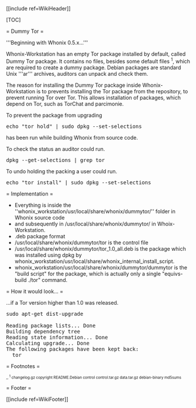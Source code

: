 [[include ref=WikiHeader]]

[TOC]

= Dummy Tor =

'''Beginning with Whonix 0.5.x...'''

Whonix-Workstation has an empty Tor package installed by default, called Dummy Tor package. It contains no files, besides some default files <sup>1</sup>, which are required to create a dummy package. Debian packages are standard Unix '''ar''' archives, auditors can unpack and check them.

The reason for installing the Dummy Tor package inside Whonix-Workstation is to prevents installing the Tor package from the repository, to prevent running Tor over Tor. This allows installation of packages, which depend on Tor, such as TorChat and parcimonie.

To prevent the package from upgrading

<pre>echo &quot;tor hold&quot; | sudo dpkg --set-selections</pre>
has been run while building Whonix from source code.

To check the status an auditor could run.

<pre>dpkg --get-selections | grep tor</pre>
To undo holding the packing a user could run.

<pre>echo &quot;tor install&quot; | sudo dpkg --set-selections</pre>
= Implementation =

* Everything is inside the ''whonix_workstation/usr/local/share/whonix/dummytor/'' folder in Whonix source code
* and subsequently in /usr/local/share/whonix/dummytor/ in Whoix-Workstation.
* .deb package format
* /usr/local/share/whonix/dummytor/tor is the control file
* /usr/local/share/whonix/dummytor/tor_1.0_all.deb is the package which was installed using dpkg by whonix_workstation/usr/local/share/whonix_internal_install_script.
* whonix_workstation/usr/local/share/whonix/dummytor/dummytor is the &quot;build script&quot; for the package, which is actually only a single &quot;equivs-build ./tor&quot; command.

= How it would look... =

...if a Tor version higher than 1.0 was released.

<pre>sudo apt-get dist-upgrade

Reading package lists... Done
Building dependency tree       
Reading state information... Done
Calculating upgrade... Done
The following packages have been kept back:
  tor</pre>
= Footnotes =

<font size="-3"> ,, <sup>1</sup> changelog.gz copyright README.Debian control control.tar.gz data.tar.gz debian-binary md5sums </font>

= Footer =

[[include ref=WikiFooter]]

